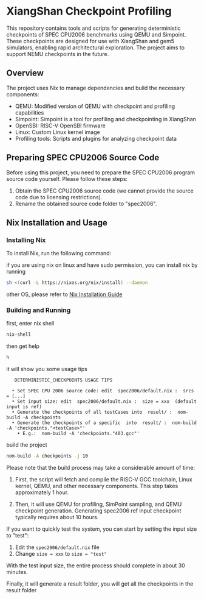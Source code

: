 
# XiangShan Checkpoint Profiling

This repository contains tools and scripts for generating deterministic checkpoints of SPEC CPU2006 benchmarks using QEMU and Simpoint. These checkpoints are designed for use with XiangShan and gem5 simulators, enabling rapid architectural exploration. The project aims to support NEMU checkpoints in the future.

## Overview

The project uses Nix to manage dependencies and build the necessary components:

- QEMU: Modified version of QEMU with checkpoint and profiling capabilities
- Simpoint: Simpoint is a tool for profiling and checkpointing in XiangShan
- OpenSBI: RISC-V OpenSBI firmware
- Linux: Custom Linux kernel image
- Profiling tools: Scripts and plugins for analyzing checkpoint data

## Preparing SPEC CPU2006 Source Code

Before using this project, you need to prepare the SPEC CPU2006 program source code yourself. Please follow these steps:

1. Obtain the SPEC CPU2006 source code (we cannot provide the source code due to licensing restrictions).
2. Rename the obtained source code folder to "spec2006".

## Nix Installation and Usage

### Installing Nix

To install Nix, run the following command:

if you are using nix on linux and have sudo permission, you can install nix by running
```bash
sh <(curl -L https://nixos.org/nix/install) --daemon
```
other OS, please refer to [Nix Installation Guide](https://nixos.org/download/)

### Building and Running

first, enter nix shell
```bash
nix-shell
```

then get help
```bash
h
```

it will show you some usage tips
```
   DETERMINISTIC_CHECKPOINTS USAGE TIPS                                                                               
                                                                                                                      
  • Set SPEC CPU 2006 source code: edit  spec2006/default.nix :  srcs = [...]                                         
  • Set input size: edit  spec2006/default.nix :  size = xxx  (default input is ref)                                  
  • Generate the checkpoints of all testCases into  result/ :  nom-build -A checkpoints                               
  • Generate the checkpoints of a specific  into  result/ :  nom-build -A 'checkpoints."<testCase>"'                  
    • E.g.:  nom-build -A 'checkpoints."403.gcc"'                                                                      
```


build the project
```bash
nom-build -A checkpoints -j 10
```


Please note that the build process may take a considerable amount of time:

1. First, the script will fetch and compile the RISC-V GCC toolchain, Linux kernel, QEMU, and other necessary components. This step takes approximately 1 hour.

2. Then, it will use QEMU for profiling, SimPoint sampling, and QEMU checkpoint generation. Generating spec2006 ref input checkpoint typically requires about 10 hours.

If you want to quickly test the system, you can start by setting the input size to "test":

1. Edit the `spec2006/default.nix` file
2. Change `size = xxx` to `size = "test"`

With the test input size, the entire process should complete in about 30 minutes.

Finally, it will generate a result folder, you will get all the checkpoints in the result folder
